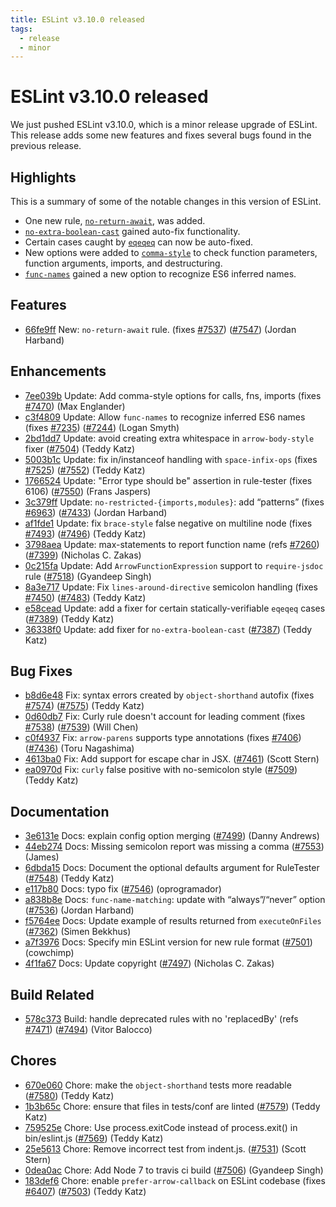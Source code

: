 ```yaml
---
title: ESLint v3.10.0 released
tags:
  - release
  - minor
---
```

# ESLint v3.10.0 released

We just pushed ESLint v3.10.0, which is a minor release upgrade of ESLint. This release adds some new features and fixes several bugs found in the previous release.

## Highlights

This is a summary of some of the notable changes in this version of ESLint.

- One new rule, [`no-return-await`](https://eslint.org/docs/rules/no-return-await), was added.
- [`no-extra-boolean-cast`](https://eslint.org/docs/rules/no-extra-boolean-cast) gained auto-fix functionality.
- Certain cases caught by [`eqeqeq`](https://eslint.org/docs/rules/eqeqeq) can now be auto-fixed.
- New options were added to [`comma-style`](https://eslint.org/docs/rules/comma-style) to check function parameters, function arguments, imports, and destructuring.
- [`func-names`](https://eslint.org/docs/rules/func-names) gained a new option to recognize ES6 inferred names.



## Features


* [66fe9ff](https://github.com/eslint/eslint/commit/66fe9ff) New: `no-return-await` rule. (fixes [#7537](https://github.com/eslint/eslint/issues/7537)) ([#7547](https://github.com/eslint/eslint/issues/7547)) (Jordan Harband)




## Enhancements


* [7ee039b](https://github.com/eslint/eslint/commit/7ee039b) Update: Add comma-style options for calls, fns, imports (fixes [#7470](https://github.com/eslint/eslint/issues/7470)) (Max Englander)
* [c3f4809](https://github.com/eslint/eslint/commit/c3f4809) Update: Allow `func-names` to recognize inferred ES6 names (fixes [#7235](https://github.com/eslint/eslint/issues/7235)) ([#7244](https://github.com/eslint/eslint/issues/7244)) (Logan Smyth)
* [2bd1dd7](https://github.com/eslint/eslint/commit/2bd1dd7) Update: avoid creating extra whitespace in `arrow-body-style` fixer ([#7504](https://github.com/eslint/eslint/issues/7504)) (Teddy Katz)
* [5003b1c](https://github.com/eslint/eslint/commit/5003b1c) Update: fix in/instanceof handling with `space-infix-ops` (fixes [#7525](https://github.com/eslint/eslint/issues/7525)) ([#7552](https://github.com/eslint/eslint/issues/7552)) (Teddy Katz)
* [1766524](https://github.com/eslint/eslint/commit/1766524) Update: "Error type should be" assertion in rule-tester (fixes 6106) ([#7550](https://github.com/eslint/eslint/issues/7550)) (Frans Jaspers)
* [3c379ff](https://github.com/eslint/eslint/commit/3c379ff) Update: `no-restricted-{imports,modules}`: add “patterns” (fixes [#6963](https://github.com/eslint/eslint/issues/6963)) ([#7433](https://github.com/eslint/eslint/issues/7433)) (Jordan Harband)
* [af1fde1](https://github.com/eslint/eslint/commit/af1fde1) Update: fix `brace-style` false negative on multiline node (fixes [#7493](https://github.com/eslint/eslint/issues/7493)) ([#7496](https://github.com/eslint/eslint/issues/7496)) (Teddy Katz)
* [3798aea](https://github.com/eslint/eslint/commit/3798aea) Update: max-statements to report function name (refs [#7260](https://github.com/eslint/eslint/issues/7260)) ([#7399](https://github.com/eslint/eslint/issues/7399)) (Nicholas C. Zakas)
* [0c215fa](https://github.com/eslint/eslint/commit/0c215fa) Update: Add `ArrowFunctionExpression` support to `require-jsdoc` rule ([#7518](https://github.com/eslint/eslint/issues/7518)) (Gyandeep Singh)
* [8a3e717](https://github.com/eslint/eslint/commit/8a3e717) Update: Fix `lines-around-directive` semicolon handling (fixes [#7450](https://github.com/eslint/eslint/issues/7450)) ([#7483](https://github.com/eslint/eslint/issues/7483)) (Teddy Katz)
* [e58cead](https://github.com/eslint/eslint/commit/e58cead) Update: add a fixer for certain statically-verifiable `eqeqeq` cases ([#7389](https://github.com/eslint/eslint/issues/7389)) (Teddy Katz)
* [36338f0](https://github.com/eslint/eslint/commit/36338f0) Update: add fixer for `no-extra-boolean-cast` ([#7387](https://github.com/eslint/eslint/issues/7387)) (Teddy Katz)




## Bug Fixes


* [b8d6e48](https://github.com/eslint/eslint/commit/b8d6e48) Fix: syntax errors created by `object-shorthand` autofix (fixes [#7574](https://github.com/eslint/eslint/issues/7574)) ([#7575](https://github.com/eslint/eslint/issues/7575)) (Teddy Katz)
* [0d60db7](https://github.com/eslint/eslint/commit/0d60db7) Fix: Curly rule doesn't account for leading comment (fixes [#7538](https://github.com/eslint/eslint/issues/7538)) ([#7539](https://github.com/eslint/eslint/issues/7539)) (Will Chen)
* [c0f4937](https://github.com/eslint/eslint/commit/c0f4937) Fix: `arrow-parens` supports type annotations (fixes [#7406](https://github.com/eslint/eslint/issues/7406)) ([#7436](https://github.com/eslint/eslint/issues/7436)) (Toru Nagashima)
* [4613ba0](https://github.com/eslint/eslint/commit/4613ba0) Fix: Add support for escape char in JSX. ([#7461](https://github.com/eslint/eslint/issues/7461)) (Scott Stern)
* [ea0970d](https://github.com/eslint/eslint/commit/ea0970d) Fix: `curly` false positive with no-semicolon style ([#7509](https://github.com/eslint/eslint/issues/7509)) (Teddy Katz)




## Documentation


* [3e6131e](https://github.com/eslint/eslint/commit/3e6131e) Docs: explain config option merging ([#7499](https://github.com/eslint/eslint/issues/7499)) (Danny Andrews)
* [44eb274](https://github.com/eslint/eslint/commit/44eb274) Docs: Missing semicolon report was missing a comma ([#7553](https://github.com/eslint/eslint/issues/7553)) (James)
* [6dbda15](https://github.com/eslint/eslint/commit/6dbda15) Docs: Document the optional defaults argument for RuleTester ([#7548](https://github.com/eslint/eslint/issues/7548)) (Teddy Katz)
* [e117b80](https://github.com/eslint/eslint/commit/e117b80) Docs: typo fix ([#7546](https://github.com/eslint/eslint/issues/7546)) (oprogramador)
* [a838b8e](https://github.com/eslint/eslint/commit/a838b8e) Docs: `func-name-matching`: update with “always”/“never” option ([#7536](https://github.com/eslint/eslint/issues/7536)) (Jordan Harband)
* [f5764ee](https://github.com/eslint/eslint/commit/f5764ee) Docs: Update example of results returned from `executeOnFiles` ([#7362](https://github.com/eslint/eslint/issues/7362)) (Simen Bekkhus)
* [a7f3976](https://github.com/eslint/eslint/commit/a7f3976) Docs: Specify min ESLint version for new rule format ([#7501](https://github.com/eslint/eslint/issues/7501)) (cowchimp)
* [4f1fa67](https://github.com/eslint/eslint/commit/4f1fa67) Docs: Update copyright ([#7497](https://github.com/eslint/eslint/issues/7497)) (Nicholas C. Zakas)






## Build Related


* [578c373](https://github.com/eslint/eslint/commit/578c373) Build: handle deprecated rules with no 'replacedBy' (refs [#7471](https://github.com/eslint/eslint/issues/7471)) ([#7494](https://github.com/eslint/eslint/issues/7494)) (Vitor Balocco)




## Chores


* [670e060](https://github.com/eslint/eslint/commit/670e060) Chore: make the `object-shorthand` tests more readable ([#7580](https://github.com/eslint/eslint/issues/7580)) (Teddy Katz)
* [1b3b65c](https://github.com/eslint/eslint/commit/1b3b65c) Chore: ensure that files in tests/conf are linted ([#7579](https://github.com/eslint/eslint/issues/7579)) (Teddy Katz)
* [759525e](https://github.com/eslint/eslint/commit/759525e) Chore: Use process.exitCode instead of process.exit() in bin/eslint.js ([#7569](https://github.com/eslint/eslint/issues/7569)) (Teddy Katz)
* [25e5613](https://github.com/eslint/eslint/commit/25e5613) Chore: Remove incorrect test from indent.js. ([#7531](https://github.com/eslint/eslint/issues/7531)) (Scott Stern)
* [0dea0ac](https://github.com/eslint/eslint/commit/0dea0ac) Chore: Add Node 7 to travis ci build ([#7506](https://github.com/eslint/eslint/issues/7506)) (Gyandeep Singh)
* [183def6](https://github.com/eslint/eslint/commit/183def6) Chore: enable `prefer-arrow-callback` on ESLint codebase (fixes [#6407](https://github.com/eslint/eslint/issues/6407)) ([#7503](https://github.com/eslint/eslint/issues/7503)) (Teddy Katz)
